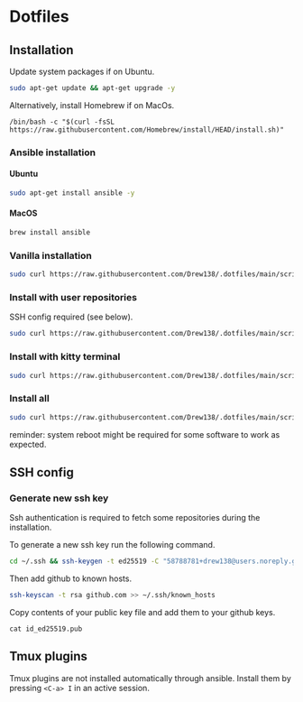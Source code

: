 # Dotfiles


## Installation

Update system packages if on Ubuntu.
```bash
sudo apt-get update && apt-get upgrade -y
```

Alternatively, install Homebrew if on MacOs.
```
/bin/bash -c "$(curl -fsSL https://raw.githubusercontent.com/Homebrew/install/HEAD/install.sh)"
```

### Ansible installation

#### Ubuntu

```bash
sudo apt-get install ansible -y
```

#### MacOS

```bash
brew install ansible
```

### Vanilla installation

```bash
sudo curl https://raw.githubusercontent.com/Drew138/.dotfiles/main/scripts/install.sh | bash
```

### Install with user repositories

SSH config required (see below).
```bash
sudo curl https://raw.githubusercontent.com/Drew138/.dotfiles/main/scripts/install.sh | bash -s -- -r
```

### Install with kitty terminal

```bash
sudo curl https://raw.githubusercontent.com/Drew138/.dotfiles/main/scripts/install.sh | bash -s -- -k
```

### Install all

```bash
sudo curl https://raw.githubusercontent.com/Drew138/.dotfiles/main/scripts/install.sh | bash -s -- -k -r
```

reminder: system reboot might be required for some software to work as expected.

## SSH config
### Generate new ssh key

Ssh authentication is required to fetch some repositories during the installation. 

To generate a new ssh key run the following command.

```bash
cd ~/.ssh && ssh-keygen -t ed25519 -C "58788781+drew138@users.noreply.github.com"
```

Then add github to known hosts.

```bash
ssh-keyscan -t rsa github.com >> ~/.ssh/known_hosts
```

Copy contents of your public key file and add them to your github keys.

```
cat id_ed25519.pub
```

## Tmux plugins

Tmux plugins are not installed automatically through ansible. Install them by pressing `<C-a> I` in an active session.
